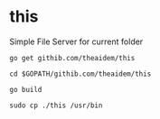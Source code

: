 this
====

Simple File Server for current folder

`go get githib.com/theaidem/this`

`cd $GOPATH/githib.com/theaidem/this`

`go build`

`sudo cp ./this /usr/bin`
